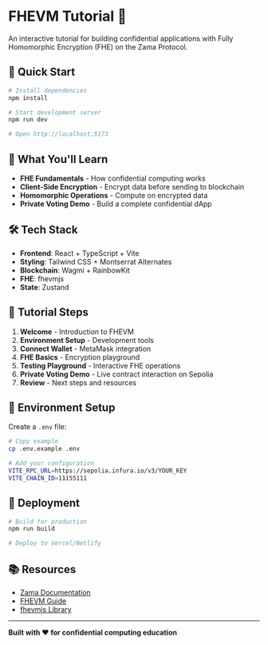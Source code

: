 # FHEVM Tutorial 🔐

An interactive tutorial for building confidential applications with Fully Homomorphic Encryption (FHE) on the Zama Protocol.

## 🚀 Quick Start

```bash
# Install dependencies
npm install

# Start development server
npm run dev

# Open http://localhost:5173
```

## 🎯 What You'll Learn

- **FHE Fundamentals** - How confidential computing works
- **Client-Side Encryption** - Encrypt data before sending to blockchain
- **Homomorphic Operations** - Compute on encrypted data
- **Private Voting Demo** - Build a complete confidential dApp

## 🛠️ Tech Stack

- **Frontend**: React + TypeScript + Vite
- **Styling**: Tailwind CSS + Montserrat Alternates
- **Blockchain**: Wagmi + RainbowKit
- **FHE**: fhevmjs
- **State**: Zustand

## 📖 Tutorial Steps

1. **Welcome** - Introduction to FHEVM
2. **Environment Setup** - Development tools
3. **Connect Wallet** - MetaMask integration
4. **FHE Basics** - Encryption playground
5. **Testing Playground** - Interactive FHE operations
6. **Private Voting Demo** - Live contract interaction on Sepolia
7. **Review** - Next steps and resources

## 🔧 Environment Setup

Create a `.env` file:

```bash
# Copy example
cp .env.example .env

# Add your configuration
VITE_RPC_URL=https://sepolia.infura.io/v3/YOUR_KEY
VITE_CHAIN_ID=11155111
```

## 🚀 Deployment

```bash
# Build for production
npm run build

# Deploy to Vercel/Netlify
```

## 📚 Resources

- [Zama Documentation](https://docs.zama.ai)
- [FHEVM Guide](https://docs.zama.ai/fhevm)
- [fhevmjs Library](https://docs.zama.ai/fhevm/fundamentals/fhevmjs)

---

**Built with ❤️ for confidential computing education**